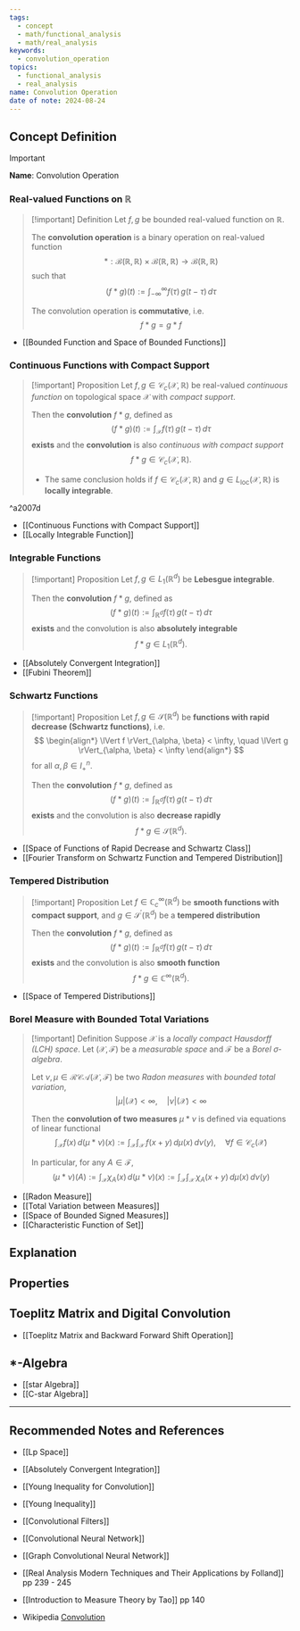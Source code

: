```yaml
---
tags:
  - concept
  - math/functional_analysis
  - math/real_analysis
keywords:
  - convolution_operation
topics:
  - functional_analysis
  - real_analysis
name: Convolution Operation
date of note: 2024-08-24
---
```


## Concept Definition

>[!important]
>**Name**: Convolution Operation

### Real-valued Functions on $\mathbb{R}$

>[!important] Definition
>Let $f, g$ be bounded real-valued function on $\mathbb{R}$. 
>
>The **convolution operation** is a binary operation on real-valued function  $$*: \mathcal{B}(\mathbb{R}, \mathbb{R}) \times \mathcal{B}(\mathbb{R}, \mathbb{R}) \to \mathcal{B}(\mathbb{R}, \mathbb{R})$$ such that 
>$$
> (f*g)(t) := \int_{-\infty}^{\infty}f(\tau)\,g(t - \tau)\,d\tau
>$$
>
>The convolution operation is **commutative**, i.e. 
>$$f*g = g*f$$

- [[Bounded Function and Space of Bounded Functions]]

### Continuous Functions with Compact Support

>[!important] Proposition
>Let $f, g \in \mathcal{C}_{c}(\mathcal{X}, \mathbb{R})$ be real-valued *continuous function* on topological space $\mathcal{X}$ with *compact support*. 
>
>Then the **convolution** $f*g$, defined as 
>$$
> (f*g)(t) := \int_{\mathcal{X}}f(\tau)\,g(t - \tau)\,d\tau
>$$
 >**exists** and the **convolution** is also *continuous with compact support* $$f*g \in \mathcal{C}_{c}(\mathcal{X}, \mathbb{R}).$$  
 >
 >- The same conclusion holds if $f\in \mathcal{C}_{c}(\mathcal{X}, \mathbb{R})$ and $g\in L_{\text{loc}}(\mathcal{X}, \mathbb{R})$ is **locally integrable**.

^a2007d

- [[Continuous Functions with Compact Support]]
- [[Locally Integrable Function]]


### Integrable Functions

>[!important] Proposition
>Let $f, g \in L_{1}(\mathbb{R}^d)$ be **Lebesgue integrable**.
>
>Then the **convolution** $f*g$, defined as 
>$$
> (f*g)(t) := \int_{\mathbb{R}^d}f(\tau)\,g(t - \tau)\,d\tau
>$$
 >**exists** and the convolution is also **absolutely integrable** $$f*g \in L_{1}(\mathbb{R}^d).$$  

- [[Absolutely Convergent Integration]]
- [[Fubini Theorem]]


### Schwartz Functions

>[!important] Proposition
>Let $f, g \in  \mathscr{S}(\mathbb{R}^d)$ be **functions with rapid decrease (Schwartz functions)**, i.e.
>$$
>\begin{align*}
>\lVert f \rVert_{\alpha, \beta}  < \infty, \quad \lVert g \rVert_{\alpha, \beta}  < \infty
\end{align*}
>$$
>for all $\alpha, \beta \in I_{+}^n.$
>
>Then the **convolution** $f*g$, defined as 
>$$
> (f*g)(t) := \int_{\mathbb{R}^d}f(\tau)\,g(t - \tau)\,d\tau
>$$
 >**exists** and the convolution is also **decrease rapidly** $$f*g \in  \mathscr{S}(\mathbb{R}^d).$$  



- [[Space of Functions of Rapid Decrease and Schwartz Class]]
- [[Fourier Transform on Schwartz Function and Tempered Distribution]]


### Tempered Distribution

>[!important] Proposition
>Let $f \in \mathbb{C}_{c}^{\infty}(\mathbb{R}^{d})$ be **smooth functions with compact support**, and $g \in \mathscr{S}^{'}(\mathbb{R}^{d})$ be a **tempered distribution**
>
>Then the **convolution** $f*g$, defined as 
>$$
> (f*g)(t) := \int_{\mathbb{R}^d}f(\tau)\,g(t - \tau)\,d\tau
>$$
 >**exists** and the convolution is also **smooth function** $$f*g \in  \mathbb{C}^{\infty}(\mathbb{R}^{d}).$$  


- [[Space of Tempered Distributions]]


### Borel Measure with Bounded Total Variations

>[!important] Definition
>Suppose $\mathcal{X}$ is a *locally compact Hausdorff (LCH) space*. Let  $(\mathcal{X}, \mathscr{F})$ be a *measurable space* and $\mathscr{F}$ be a *Borel $\sigma$-algebra*. 
>
>Let $\nu, \mu\in \mathcal{RCA}(\mathcal{X}, \mathscr{F})$ be two *Radon measures* with *bounded total variation*, $$\lvert \mu \rvert (\mathcal{X}) < \infty, \quad  \lvert \nu \rvert (\mathcal{X}) < \infty$$
>
>Then the **convolution of two measures** $\mu *\nu$ is defined via equations of linear functional
>$$
> \int_{\mathcal{X}} f(x)\, d(\mu * \nu)(x) := \int_{\mathcal{X}}\int_{\mathcal{X}}\,f(x + y)\,d\mu(x)\,d\nu(y), \quad \forall f \in \mathcal{C}_{c}(\mathcal{X})
>$$
>
>In particular, for any $A\in \mathscr{F}$, 
>$$
>(\mu * \nu)(A) := \int_{\mathcal{X}} \chi_{A}(x)\, d(\mu * \nu)(x) := \int_{\mathcal{X}}\int_{\mathcal{X}}\,\chi_{A}(x + y)\,d\mu(x)\,d\nu(y)
>$$


- [[Radon Measure]]
- [[Total Variation between Measures]]
- [[Space of Bounded Signed Measures]]
- [[Characteristic Function of Set]]



## Explanation


## Properties



## Toeplitz Matrix and Digital Convolution

- [[Toeplitz Matrix and Backward Forward Shift Operation]]

## $*$-Algebra

- [[star Algebra]]
- [[C-star Algebra]]



-----------
##  Recommended Notes and References


- [[Lp Space]]
- [[Absolutely Convergent Integration]]
- [[Young Inequality for Convolution]]
- [[Young Inequality]]

- [[Convolutional Filters]]
- [[Convolutional Neural Network]]
- [[Graph Convolutional Neural Network]]


- [[Real Analysis Modern Techniques and Their Applications by Folland]] pp 239 -  245
- [[Introduction to Measure Theory by Tao]] pp 140
- Wikipedia [Convolution](https://en.wikipedia.org/wiki/Convolution)